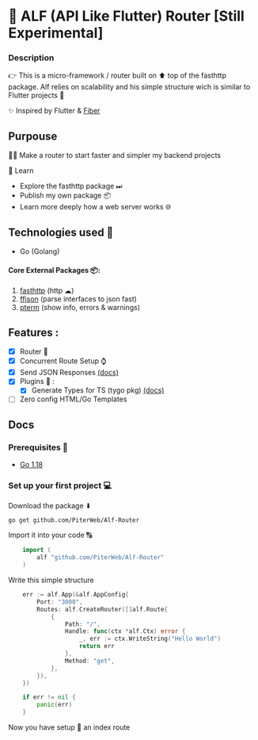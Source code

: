 # 🦌 ALF (API Like Flutter) Router  [Still Experimental]

### Description 

👉 This is a micro-framework / router built on ⬆ top of the fasthttp package. Alf relies on scalability and his simple structure wich is  similar to Flutter projects 📴

✨ Inspired by Flutter & [Fiber](https://github.com/gofiber/fiber)

## Purpouse 

👷‍♂️ Make a router to start faster and simpler my backend projects

📖 Learn 

 - Explore the fasthttp package ⏭
 - Publish my own package 📦
 - Learn more deeply how a web server works 🌐

## Technologies used 📘

 - Go (Golang)

#### Core External Packages  📦:

 1. [fasthttp](github.com/valyala/fasthttp) (http ☁)
 2. [ffjson](github.com/pquerna/ffjson/ffjson) (parse interfaces to json fast)
 3. [pterm](github.com/pterm/pterm) (show info, errors & warnings)

## Features :

- [x] Router 💨
- [x] Concurrent Route Setup ⌚
- [x] Send JSON Responses [(docs)](https://github.com/PiterWeb/Alf-Router/blob/master/utils/JSON.md)
- [x] Plugins 🧩 : 
	- [x] Generate Types for TS (tygo pkg) [(docs)](https://github.com/PiterWeb/Alf-Router/blob/master/plugins/ts/README.md)
- [ ] Zero config HTML/Go Templates

## Docs

### Prerequisites 📌

 - [Go 1.18](https://go.dev/) 

### Set up your first project 💻

Download the package ⬇

    go get github.com/PiterWeb/Alf-Router

Import it into your code 🔠

```go
    import (
	    alf "github.com/PiterWeb/Alf-Router"
    )
```

Write this simple structure

```go
    err := alf.App(&alf.AppConfig{
		Port: "3000",
		Routes: alf.CreateRouter([]alf.Route{
			{
				Path: "/",
				Handle: func(ctx *alf.Ctx) error {
					_, err := ctx.WriteString("Hello World")
					return err
				},
				Method: "get",
			},
		}),
	})

	if err != nil {
		panic(err)
	}
```
	
Now you have setup 🔨 an index route
